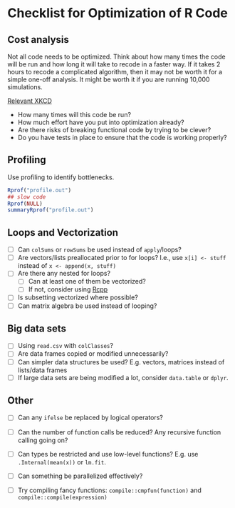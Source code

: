 Checklist for Optimization of R Code
====================================

Cost analysis
-------------
Not all code needs to be optimized. Think about how many times the code will be run and how long it will take to recode in a faster way. If it takes 2 hours to recode a complicated algorithm, then it may not be worth it for a simple one-off analysis. It might be worth it if you are running 10,000 simulations. 

[Relevant XKCD](https://xkcd.com/1205/)

- How many times will this code be run?
- How much effort have you put into optimization already? 
- Are there risks of breaking functional code by trying to be clever?
- Do you have tests in place to ensure that the code is working properly?

Profiling
-----------

Use profiling to identify bottlenecks. 

```r
Rprof("profile.out")
## slow code
Rprof(NULL)
summaryRprof("profile.out")
```

Loops and Vectorization
-----------------------

- [ ] Can `colSums` or `rowSums` be used instead of `apply`/loops?
- [ ] Are vectors/lists preallocated prior to for loops? I.e., use `x[i] <- stuff` instead of `x <- append(x, stuff)`
- [ ] Are there any nested for loops? 
	- [ ] Can at least one of them be vectorized?
	- [ ] If not, consider using [Rcpp](http://dirk.eddelbuettel.com/code/rcpp.html)
- [ ] Is subsetting vectorized where possible?
- [ ] Can matrix algebra be used instead of looping?
	
Big data sets
--------------

- [ ] Using `read.csv` with `colClasses`?
- [ ] Are data frames copied or modified unnecessarily? 
- [ ] Can simpler data structures be used? E.g. vectors, matrices instead of lists/data frames
- [ ] If large data sets are being modified a lot, consider `data.table` or `dplyr`. 	

Other
-----------

- [ ] Can any `ifelse` be replaced by logical operators? 
- [ ] Can the number of function calls be reduced? Any recursive function calling going on?
- [ ] Can types be restricted and use low-level functions? E.g. use `.Internal(mean(x))` or `lm.fit`. 
- [ ] Can something be parallelized effectively?
- [ ] Try compiling fancy functions: `compile::cmpfun(function)` and `compile::compile(expression)`

